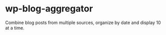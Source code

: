 # wp-blog-aggregator
Combine blog posts from multiple sources, organize by date and display 10 at a time.
